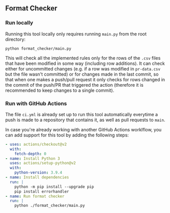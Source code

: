 ## Format Checker

### Run locally

Running this tool locally only requires running `main.py` from the root directory:
```
python format_checker/main.py
```

This will check all the implemented rules only for the rows of the `.csv` files that have been modified in some way (including row additions). It can check either for uncommitted changes (e.g. if a row was modified in `pr-data.csv` but the file wasn't committed) or for changes made in the last commit, so that when one makes a push/pull request it only checks for rows changed in the commit of the push/PR that triggered the action (therefore it is recommended to keep changes to a single commit).

### Run with GitHub Actions

The file `ci.yml` is already set up to run this tool automatically everytime a push is made to a repository that contains it, as well as pull requests to `main`.  

In case you're already working with another GitHub Actions worklflow, you can add support for this tool by adding the following steps:

```yml
- uses: actions/checkout@v2
  with:
    fetch-depth: 0
- name: Install Python 3
  uses: actions/setup-python@v2
  with:
    python-version: 3.9.4
- name: Install dependencies
  run: |
    python -m pip install --upgrade pip
    pip install errorhandler
- name: Run format checker
  run: |
    python ./format_checker/main.py 
```

